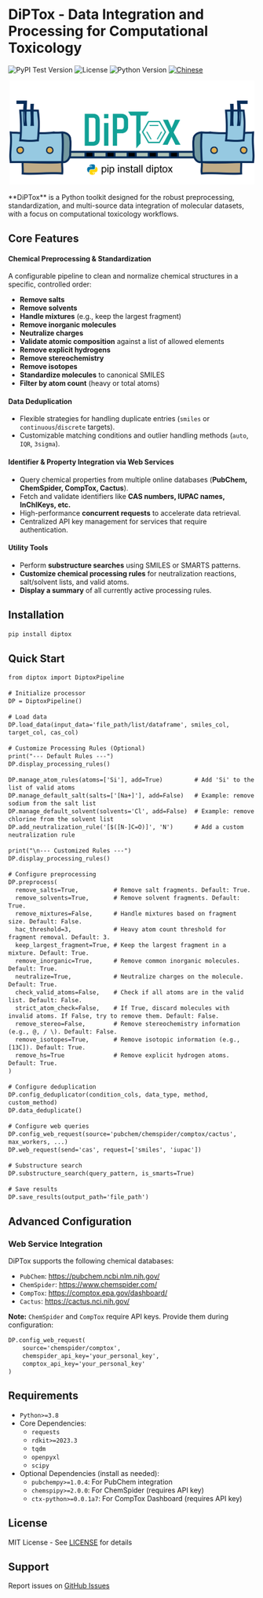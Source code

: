 # DiPTox - Data Integration and Processing for Computational Toxicology

![PyPI Test Version](https://img.shields.io/badge/testpypi-1.0.0-blue) ![License](https://img.shields.io/badge/license-MIT-blue.svg) ![Python Version](https://img.shields.io/badge/python-3.8+-brightgreen.svg) [![Chinese](https://img.shields.io/badge/-%E4%B8%AD%E6%96%87%E7%89%88-blue.svg)](./README_ZH.md)
<p align="center">
  <img src="assets/TOC.png" alt="DiPTox Workflow Diagram" width="500">
</p>
**DiPTox** is a Python toolkit designed for the robust preprocessing, standardization, and multi-source data integration of molecular datasets, with a focus on computational toxicology workflows.

## Core Features

#### Chemical Preprocessing & Standardization
A configurable pipeline to clean and normalize chemical structures in a specific, controlled order:
-   **Remove salts**
-   **Remove solvents**
-   **Handle mixtures** (e.g., keep the largest fragment)
-   **Remove inorganic molecules**
-   **Neutralize charges**
-   **Validate atomic composition** against a list of allowed elements
-   **Remove explicit hydrogens**
-   **Remove stereochemistry**
-   **Remove isotopes**
-   **Standardize molecules** to canonical SMILES
-   **Filter by atom count** (heavy or total atoms)

#### Data Deduplication
-   Flexible strategies for handling duplicate entries (`smiles` or `continuous`/`discrete` targets).
-   Customizable matching conditions and outlier handling methods (`auto`, `IQR`, `3sigma`).

#### Identifier & Property Integration via Web Services
-   Query chemical properties from multiple online databases (**PubChem, ChemSpider, CompTox, Cactus**).
-   Fetch and validate identifiers like **CAS numbers, IUPAC names, InChIKeys, etc.**
-   High-performance **concurrent requests** to accelerate data retrieval.
-   Centralized API key management for services that require authentication.

#### Utility Tools
-   Perform **substructure searches** using SMILES or SMARTS patterns.
-   **Customize chemical processing rules** for neutralization reactions, salt/solvent lists, and valid atoms.
-   **Display a summary** of all currently active processing rules.

## Installation
```bash
pip install diptox
```

## Quick Start
```{python}
from diptox import DiptoxPipeline

# Initialize processor
DP = DiptoxPipeline()

# Load data
DP.load_data(input_data='file_path/list/dataframe', smiles_col, target_col, cas_col)

# Customize Processing Rules (Optional)
print("--- Default Rules ---")
DP.display_processing_rules()

DP.manage_atom_rules(atoms=['Si'], add=True)         # Add 'Si' to the list of valid atoms
DP.manage_default_salt(salts=['[Na+]'], add=False)   # Example: remove sodium from the salt list
DP.manage_default_solvent(solvents='Cl', add=False)  # Example: remove chlorine from the solvent list
DP.add_neutralization_rule('[$([N-]C=O)]', 'N')      # Add a custom neutralization rule

print("\n--- Customized Rules ---")
DP.display_processing_rules()

# Configure preprocessing
DP.preprocess(
  remove_salts=True,          # Remove salt fragments. Default: True.
  remove_solvents=True,       # Remove solvent fragments. Default: True.
  remove_mixtures=False,      # Handle mixtures based on fragment size. Default: False.
  hac_threshold=3,            # Heavy atom count threshold for fragment removal. Default: 3.
  keep_largest_fragment=True, # Keep the largest fragment in a mixture. Default: True.
  remove_inorganic=True,      # Remove common inorganic molecules. Default: True.
  neutralize=True,            # Neutralize charges on the molecule. Default: True.
  check_valid_atoms=False,    # Check if all atoms are in the valid list. Default: False.
  strict_atom_check=False,    # If True, discard molecules with invalid atoms. If False, try to remove them. Default: False.
  remove_stereo=False,        # Remove stereochemistry information (e.g., @, / \). Default: False.
  remove_isotopes=True,       # Remove isotopic information (e.g., [13C]). Default: True.
  remove_hs=True              # Remove explicit hydrogen atoms. Default: True.
)

# Configure deduplication
DP.config_deduplicator(condition_cols, data_type, method, custom_method)
DP.data_deduplicate()

# Configure web queries
DP.config_web_request(source='pubchem/chemspider/comptox/cactus', max_workers, ...)
DP.web_request(send='cas', request=['smiles', 'iupac'])

# Substructure search
DP.substructure_search(query_pattern, is_smarts=True)

# Save results
DP.save_results(output_path='file_path')
```

## Advanced Configuration

### Web Service Integration
DiPTox supports the following chemical databases:
-   `PubChem`: https://pubchem.ncbi.nlm.nih.gov/
-   `ChemSpider`: https://www.chemspider.com/
-   `CompTox`: https://comptox.epa.gov/dashboard/
-   `Cactus`: https://cactus.nci.nih.gov/

**Note:** `ChemSpider` and `CompTox` require API keys. Provide them during configuration:
```{python}
DP.config_web_request(
    source='chemspider/comptox',
    chemspider_api_key='your_personal_key',
    comptox_api_key='your_personal_key'
)
```
## Requirements
- `Python>=3.8`
- Core Dependencies:
  - `requests`
  - `rdkit>=2023.3`
  - `tqdm`
  - `openpyxl`
  - `scipy`
- Optional Dependencies (install as needed):
  - `pubchempy>=1.0.4`: For PubChem integration
  - `chemspipy>=2.0.0`: For ChemSpider (requires API key)
  - `ctx-python>=0.0.1a7`: For CompTox Dashboard (requires API key)

## License
MIT License - See [LICENSE](LICENSE) for details

## Support
Report issues on [GitHub Issues](https://github.com/Hya0FAD/DiPTox/issues)
